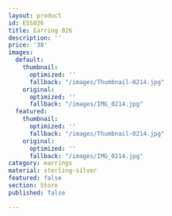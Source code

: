 ```yaml
---
layout: product
id: ESS026
title: Earring 026
description: ''
price: '38'
images:
  default:
    thumbnail:
      optimized: ''
      fallback: "/images/Thumbnail-0214.jpg"
    original:
      optimized: ''
      fallback: "/images/IMG_0214.jpg"
  featured:
    thumbnail:
      optimized: ''
      fallback: "/images/Thumbnail-0214.jpg"
    original:
      optimized: ''
      fallback: "/images/IMG_0214.jpg"
category: earrings
material: sterling-silver
featured: false
section: Store
published: false

---
```

